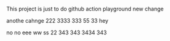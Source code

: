 This project is just to do github action playground
new change


anothe cahnge
222
3333
333
55
33
hey

no no
eee
ww
ss
22
343
343
3434
343